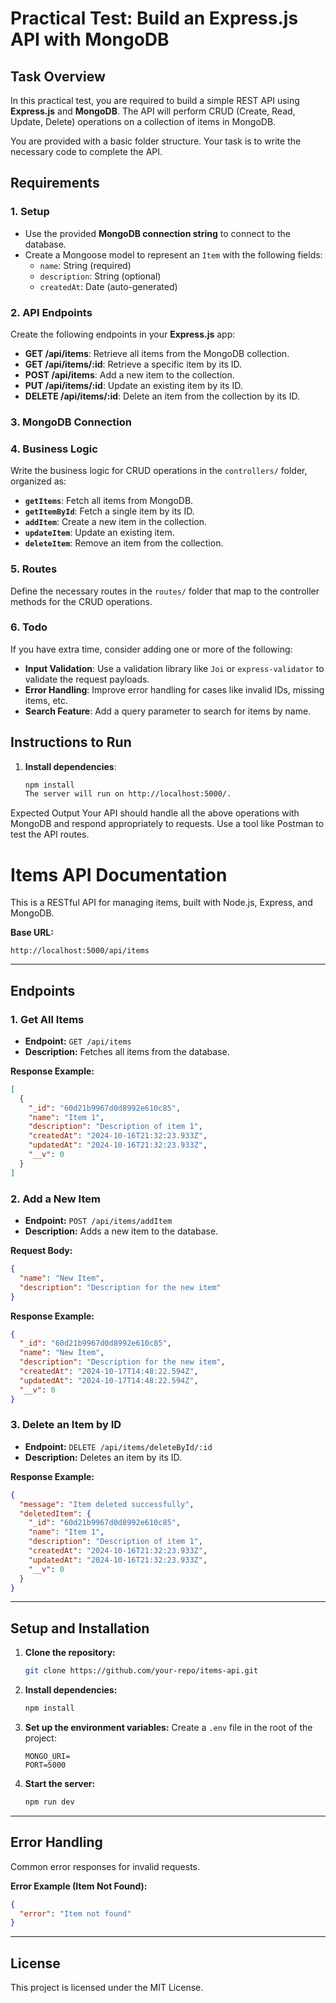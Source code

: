 # Practical Test: Build an Express.js API with MongoDB

## Task Overview

In this practical test, you are required to build a simple REST API using **Express.js** and **MongoDB**. The API will perform CRUD (Create, Read, Update, Delete) operations on a collection of items in MongoDB.

You are provided with a basic folder structure. Your task is to write the necessary code to complete the API.

## Requirements

### 1. Setup

- Use the provided **MongoDB connection string** to connect to the database.
- Create a Mongoose model to represent an `Item` with the following fields:
  - `name`: String (required)
  - `description`: String (optional)
  - `createdAt`: Date (auto-generated)

### 2. API Endpoints

Create the following endpoints in your **Express.js** app:

- **GET /api/items**: Retrieve all items from the MongoDB collection.
- **GET /api/items/:id**: Retrieve a specific item by its ID.
- **POST /api/items**: Add a new item to the collection.
- **PUT /api/items/:id**: Update an existing item by its ID.
- **DELETE /api/items/:id**: Delete an item from the collection by its ID.

### 3. MongoDB Connection

### 4. Business Logic

Write the business logic for CRUD operations in the `controllers/` folder, organized as:

- **`getItems`**: Fetch all items from MongoDB.
- **`getItemById`**: Fetch a single item by its ID.
- **`addItem`**: Create a new item in the collection.
- **`updateItem`**: Update an existing item.
- **`deleteItem`**: Remove an item from the collection.

### 5. Routes

Define the necessary routes in the `routes/` folder that map to the controller methods for the CRUD operations.

### 6. Todo

If you have extra time, consider adding one or more of the following:

- **Input Validation**: Use a validation library like `Joi` or `express-validator` to validate the request payloads.
- **Error Handling**: Improve error handling for cases like invalid IDs, missing items, etc.
- **Search Feature**: Add a query parameter to search for items by name.

## Instructions to Run

1. **Install dependencies**:
   ```bash
   npm install
   The server will run on http://localhost:5000/.
   ```

Expected Output
Your API should handle all the above operations with MongoDB and respond appropriately to requests. Use a tool like Postman to test the API routes.

# Items API Documentation

This is a RESTful API for managing items, built with Node.js, Express, and MongoDB.

**Base URL:**

```
http://localhost:5000/api/items
```

---

## **Endpoints**

### 1. Get All Items

- **Endpoint:** `GET /api/items`
- **Description:** Fetches all items from the database.

**Response Example:**

```json
[
  {
    "_id": "60d21b9967d0d8992e610c85",
    "name": "Item 1",
    "description": "Description of item 1",
    "createdAt": "2024-10-16T21:32:23.933Z",
    "updatedAt": "2024-10-16T21:32:23.933Z",
    "__v": 0
  }
]
```

### 2. Add a New Item

- **Endpoint:** `POST /api/items/addItem`
- **Description:** Adds a new item to the database.

**Request Body:**

```json
{
  "name": "New Item",
  "description": "Description for the new item"
}
```

**Response Example:**

```json
{
  "_id": "60d21b9967d0d8992e610c85",
  "name": "New Item",
  "description": "Description for the new item",
  "createdAt": "2024-10-17T14:48:22.594Z",
  "updatedAt": "2024-10-17T14:48:22.594Z",
  "__v": 0
}
```

### 3. Delete an Item by ID

- **Endpoint:** `DELETE /api/items/deleteById/:id`
- **Description:** Deletes an item by its ID.

**Response Example:**

```json
{
  "message": "Item deleted successfully",
  "deletedItem": {
    "_id": "60d21b9967d0d8992e610c85",
    "name": "Item 1",
    "description": "Description of item 1",
    "createdAt": "2024-10-16T21:32:23.933Z",
    "updatedAt": "2024-10-16T21:32:23.933Z",
    "__v": 0
  }
}
```

---

## **Setup and Installation**

1. **Clone the repository:**

   ```bash
   git clone https://github.com/your-repo/items-api.git
   ```

2. **Install dependencies:**

   ```bash
   npm install
   ```

3. **Set up the environment variables:**
   Create a `.env` file in the root of the project:

   ```env
   MONGO_URI=
   PORT=5000
   ```

4. **Start the server:**
   ```bash
   npm run dev
   ```

---

## **Error Handling**

Common error responses for invalid requests.

**Error Example (Item Not Found):**

```json
{
  "error": "Item not found"
}
```

---

## License

This project is licensed under the MIT License.
